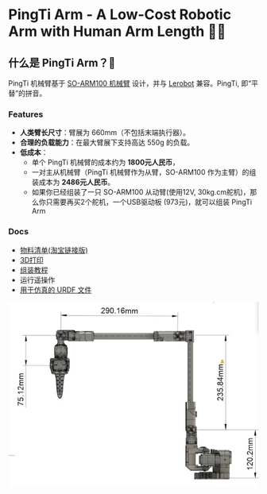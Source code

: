 # PingTi Arm - A Low-Cost Robotic Arm with Human Arm Length 🤖💪

## 什么是 PingTi Arm？🤔
PingTi 机械臂基于 [SO-ARM100 机械臂](https://github.com/TheRobotStudio/SO-ARM100) 设计，并与 [Lerobot](https://github.com/huggingface/lerobot) 兼容。PingTi, 即“平替”的拼音。

### Features
- **人类臂长尺寸**：臂展为 660mm（不包括末端执行器）。
- **合理的负载能力**：在最大臂展下支持高达 550g 的负载。
- **低成本**：
    - 单个 PingTi 机械臂的成本约为 **1800元人民币**，
    - 一对主从机械臂（PingTi 机械臂作为从臂，SO-ARM100 作为主臂）的组装成本为 **2486元人民币**。
    - 如果你已经组装了一只 SO-ARM100 从动臂(使用12V, 30kg.cm舵机)，那么你只需要再买2个舵机，一个USB驱动板 (973元)，就可以组装 PingTi Arm

### Docs
- [物料清单(淘宝链接版)](./BOM_List_CN.md)
- [3D打印](./3d_print.md)
- [组装教程](./Assemble_tutorial_CN.md)
- 运行遥操作
- [用于仿真的 URDF 文件](./docs/URDF_SIM.md)

![PingTi 机械臂的右侧视图](../drawings/PingTi_Arm_RightView_V1_20250218.jpg)